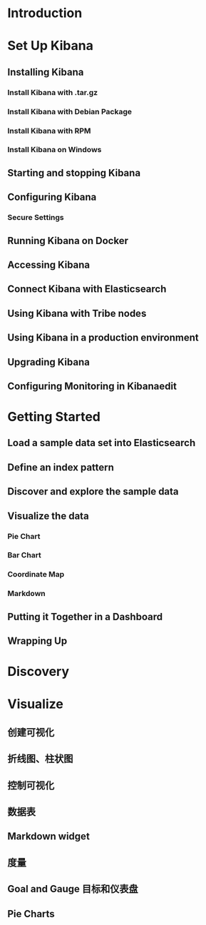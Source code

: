 
# Introduction

# Set Up Kibana

## Installing  Kibana

### Install Kibana with .tar.gz

### Install Kibana with Debian Package

### Install Kibana with RPM

### Install Kibana on Windows

## Starting and stopping Kibana

## Configuring Kibana

### Secure Settings

## Running Kibana on Docker

## Accessing Kibana

## Connect Kibana with Elasticsearch

## Using Kibana with Tribe nodes

## Using Kibana in a production environment

## Upgrading Kibana

## Configuring Monitoring in Kibanaedit

# Getting Started  

## Load a sample data set into Elasticsearch

## Define an index pattern

## Discover and explore the sample data

## Visualize the data

### Pie Chart

### Bar Chart

### Coordinate Map

### Markdown

## Putting it Together in a Dashboard

## Wrapping Up

# Discovery

# Visualize

## 创建可视化

## 折线图、柱状图

## 控制可视化

## 数据表

## Markdown widget

## 度量

## Goal and Gauge 目标和仪表盘

## Pie Charts